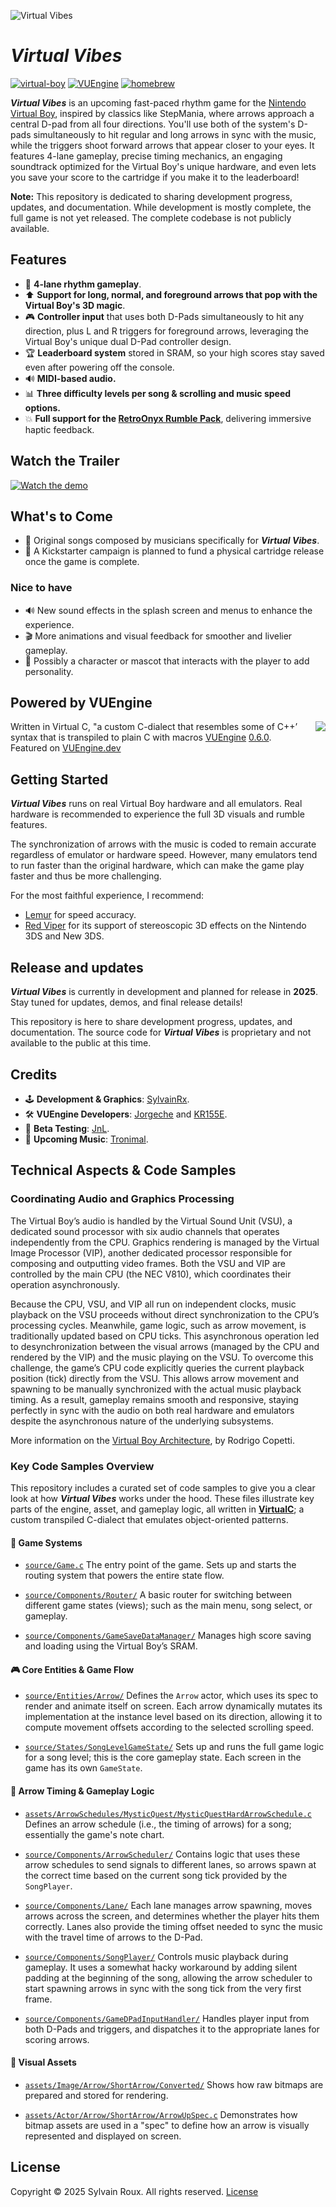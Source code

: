 
![Virtual Vibes](/readme-assets/readme_cover.png)

# ***Virtual Vibes***

[![virtual-boy](https://img.shields.io/badge/topic-Virtual--Boy-red?logo=github&style=flat-square)](https://github.com/topics/virtual-boy) [![VUEngine](https://img.shields.io/badge/topic-VUEngine-red?logo=github&style=flat-square)](https://github.com/topics/vuengine) [![homebrew](https://img.shields.io/badge/topic-homebrew-blue?logo=github&style=flat-square)](https://github.com/topics/homebrew)


***Virtual Vibes*** is an upcoming fast-paced rhythm game for the [Nintendo Virtual Boy](), inspired by classics like StepMania, where arrows approach a central D-pad from all four directions. You'll use both of the system's D-pads simultaneously to hit regular and long arrows in sync with the music, while the triggers shoot forward arrows that appear closer to your eyes. It features 4-lane gameplay, precise timing mechanics, an engaging soundtrack optimized for the Virtual Boy's unique hardware, and even lets you save your score to the cartridge if you make it to the leaderboard!

**Note:** This repository is dedicated to sharing development progress, updates, and documentation. While development is mostly complete, the full game is not yet released. The complete codebase is not publicly available.


## Features

- 🎵 **4-lane rhythm gameplay**.
- ⬆ **Support for long, normal, and foreground arrows that pop with the Virtual Boy's 3D magic**.
- 🎮 **Controller input** that uses both D-Pads simultaneously to hit any direction, plus L and R triggers for foreground arrows, leveraging the Virtual Boy's unique dual D-Pad controller design.
- 🏆 **Leaderboard system** stored in SRAM, so your high scores stay saved even after powering off the console.
- 🔊 **MIDI-based audio.**
- 📊 **Three difficulty levels per song & scrolling and music speed options.**
- 💥 **Full support for the [RetroOnyx Rumble Pack](https://www.retroonyx.com/product-page/virtual-boy-rumble-pack)**, delivering immersive haptic feedback.


## Watch the Trailer

[![Watch the demo](/readme-assets/trailer_placeholder.png)](https://youtu.be/hE5KWLaTUK4)


## What's to Come

- 🎵 Original songs composed by musicians specifically for ***Virtual Vibes***.
- 🚀 A Kickstarter campaign is planned to fund a physical cartridge release once the game is complete.

### Nice to have
- 🔊 New sound effects in the splash screen and menus to enhance the experience.
- 🎬 More animations and visual feedback for smoother and livelier gameplay.
- 👾 Possibly a character or mascot that interacts with the player to add personality.


## Powered by VUEngine

<img align="right" src="https://avatars.githubusercontent.com/u/53521437?s=90">
Written in Virtual C, "a custom C-dialect that resembles some of C++’ syntax that is transpiled to plain C with macros
<a href="https://github.com/VUEngine">VUEngine</a> <a href="https://github.com/VUEngine/VUEngine-Studio/releases/tag/v0.6.0">0.6.0</a>.<br>
Featured on <a href="https://www.vuengine.dev">VUEngine.dev</a>


## Getting Started

***Virtual Vibes*** runs on real Virtual Boy hardware and all emulators. Real hardware is recommended to experience the full 3D visuals and rumble features.

The synchronization of arrows with the music is coded to remain accurate regardless of emulator or hardware speed. However, many emulators tend to run faster than the original hardware, which can make the game play faster and thus be more challenging.

For the most faithful experience, I recommend:
- [Lemur](https://git.virtual-boy.com/PVB/lemur/src/tag/v0.4.3)  for speed accuracy.
- [Red Viper](https://github.com/skyfloogle/red-viper) for its support of stereoscopic 3D effects on the Nintendo 3DS and New 3DS.


## Release and updates

***Virtual Vibes*** is currently in development and planned for release in **2025**.
Stay tuned for updates, demos, and final release details!

This repository is here to share development progress, updates, and documentation. The source code for ***Virtual Vibes*** is proprietary and not available to the public at this time.


## Credits

- 🕹️ **Development & Graphics**: [SylvainRx](https://github.com/SylvainRX).
- 🛠️ **VUEngine Developers**: [Jorgeche](https://github.com/jorgeche) and [KR155E](https://github.com/KR155E).
- 🧪 **Beta Testing**: [JnL](https://discord.com/users/918508493818966036).
- 🎵 **Upcoming Music**: [Tronimal](https://tronimal.bandcamp.com).


## Technical Aspects & Code Samples

### Coordinating Audio and Graphics Processing

The Virtual Boy’s audio is handled by the Virtual Sound Unit (VSU), a dedicated sound processor with six audio channels that operates independently from the CPU. Graphics rendering is managed by the Virtual Image Processor (VIP), another dedicated processor responsible for composing and outputting video frames. Both the VSU and VIP are controlled by the main CPU (the NEC V810), which coordinates their operation asynchronously.

Because the CPU, VSU, and VIP all run on independent clocks, music playback on the VSU proceeds without direct synchronization to the CPU’s processing cycles. Meanwhile, game logic, such as arrow movement, is traditionally updated based on CPU ticks. This asynchronous operation led to desynchronization between the visual arrows (managed by the CPU and rendered by the VIP) and the music playing on the VSU. To overcome this challenge, the game’s CPU code explicitly queries the current playback position (tick) directly from the VSU. This allows arrow movement and spawning to be manually synchronized with the actual music playback timing. As a result, gameplay remains smooth and responsive, staying perfectly in sync with the audio on both real hardware and emulators despite the asynchronous nature of the underlying subsystems.

More information on the [Virtual Boy Architecture](https://www.copetti.org/writings/consoles/virtual-boy/), by Rodrigo Copetti.

### Key Code Samples Overview

This repository includes a curated set of code samples to give you a clear look at how ***Virtual Vibes*** works under the hood. These files illustrate key parts of the engine, asset, and gameplay logic, all written in [**VirtualC**](#powered-by-vuengine); a custom transpiled C-dialect that emulates object-oriented patterns.

#### 💾 Game Systems

- [`source/Game.c`](code-samples/source/Game.c)
The entry point of the game. Sets up and starts the routing system that powers the entire state flow.

- [`source/Components/Router/`](code-samples/source/Components/Router/)
A basic router for switching between different game states (views); such as the main menu, song select, or gameplay.

- [`source/Components/GameSaveDataManager/`](code-samples/source/Components/GameSaveDataManager/)
Manages high score saving and loading using the Virtual Boy’s SRAM.

#### 🎮 Core Entities & Game Flow

- [`source/Entities/Arrow/`](code-samples/source/Entities/Arrow/)
Defines the `Arrow` actor, which uses its spec to render and animate itself on screen. Each arrow dynamically mutates its implementation at the instance level based on its direction, allowing it to compute movement offsets according to the selected scrolling speed.

- [`source/States/SongLevelGameState/`](code-samples/source/States/SongLevelGameState/)
Sets up and runs the full game logic for a song level; this is the core gameplay state. Each screen in the game has its own `GameState`.

#### 🎼 Arrow Timing & Gameplay Logic

- [`assets/ArrowSchedules/MysticQuest/MysticQuestHardArrowSchedule.c`](code-samples/assets/ArrowSchedules/MysticQuest/MysticQuestHardArrowSchedule.c)
Defines an arrow schedule (i.e., the timing of arrows) for a song; essentially the game's note chart.

- [`source/Components/ArrowScheduler/`](code-samples/source/Components/ArrowScheduler/)
Contains logic that uses these arrow schedules to send signals to different lanes, so arrows spawn at the correct time based on the current song tick provided by the `SongPlayer`.

- [`source/Components/Lane/`](code-samples/source/Components/Lane/)
Each lane manages arrow spawning, moves arrows across the screen, and determines whether the player hits them correctly. Lanes also provide the timing offset needed to sync the music with the travel time of arrows to the D-Pad.

- [`source/Components/SongPlayer/`](code-samples/source/Components/SongPlayer/)
Controls music playback during gameplay. It uses a somewhat hacky workaround by adding silent padding at the beginning of the song, allowing the arrow scheduler to start spawning arrows in sync with the song tick from the very first frame.

- [`source/Components/GameDPadInputHandler/`](code-samples/source/Components/GameDPadInputHandler/)
Handles player input from both D-Pads and triggers, and dispatches it to the appropriate lanes for scoring arrows.

#### 🎨 Visual Assets

- [`assets/Image/Arrow/ShortArrow/Converted/`](code-samples/assets/Image/Arrow/ShortArrow/Converted/)
Shows how raw bitmaps are prepared and stored for rendering.

- [`assets/Actor/Arrow/ShortArrow/ArrowUpSpec.c`](code-samples/assets/Actor/Arrow/ShortArrow/ArrowUpSpec.c)
Demonstrates how bitmap assets are used in a "spec" to define how an arrow is visually represented and displayed on screen.


## License

Copyright © 2025 Sylvain Roux. All rights reserved.
[License](LICENSE.md)
